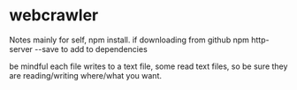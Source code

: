 # webcrawler

Notes mainly for self, 
npm install.
if downloading from github npm http-server --save to add to dependencies

be mindful each file writes to a text file, some read text files, so be sure they are reading/writing where/what you want.
